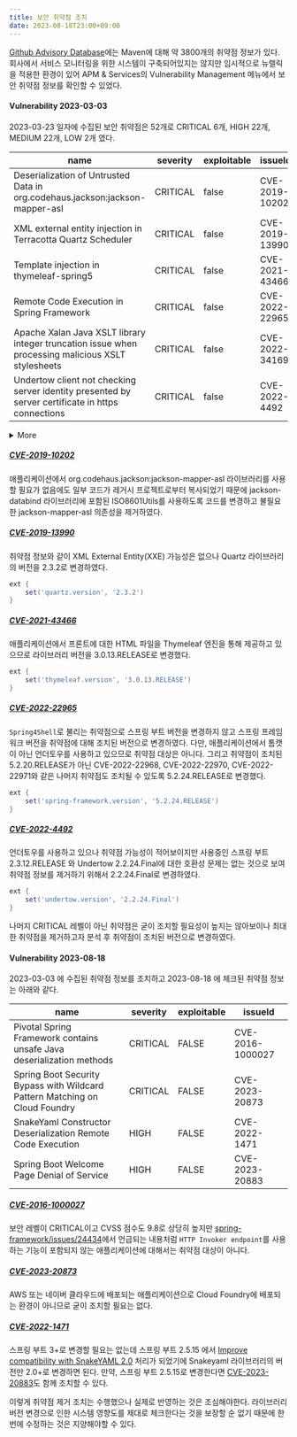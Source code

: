 ```yaml
---
title: 보안 취약점 조치
date: 2023-08-18T23:00+09:00
---
```


[Github Advisory Database](https://github.com/advisories?query=type%3Areviewed+ecosystem%3Amaven)에는 Maven에 대해 약 3800개의 취약점 정보가 있다. 회사에서 서비스 모니터링을 위한 시스템이 구축되어있지는 않지만 임시적으로 뉴렐릭을 적용한 환경이 있어 APM & Services의 Vulnerability Management 메뉴에서 보안 취약점 정보를 확인할 수 있었다. 

#### Vulnerability 2023-03-03
2023-03-23 일자에 수집된 보안 취약점은 52개로 CRITICAL 6개, HIGH 22개, MEDIUM 22개, LOW 2개 였다.

| name                                                                                               | severity | exploitable | issueId        |
| -------------------------------------------------------------------------------------------------- | -------- | ----------- | -------------- |
| Deserialization of Untrusted Data in org.codehaus.jackson:jackson-mapper-asl                       | CRITICAL | false       | CVE-2019-10202 |
| XML external entity injection in Terracotta Quartz Scheduler                                       | CRITICAL | false       | CVE-2019-13990 |
| Template injection in thymeleaf-spring5                                                            | CRITICAL | false       | CVE-2021-43466 |
| Remote Code Execution in Spring Framework                                                          | CRITICAL | false       | CVE-2022-22965 |
| Apache Xalan Java XSLT library integer truncation issue when processing malicious XSLT stylesheets | CRITICAL | false       | CVE-2022-34169 |
| Undertow client not checking server identity presented by server certificate in https connections  | CRITICAL | false       | CVE-2022-4492  |

<details>
<summary>More</summary>

| name                                                                                            | severity | exploitable | issueId             |
| ----------------------------------------------------------------------------------------------- | -------- | ----------- | ------------------- |
| Arbitrary code execution in Apache Commons BeanUtils                                            | HIGH     | false       | CVE-2014-0114       |
| Cleartext Transmission of Sensitive Information in Apache MINA                                  | HIGH     | false       | CVE-2019-0231       |
| Insecure Deserialization in Apache Commons Beanutils                                            | HIGH     | false       | CVE-2019-10086      |
| Improper Restriction of XML External Entity Reference in jackson-mapper-asl                     | HIGH     | false       | CVE-2019-10172      |
| Improper Restriction of XML External Entity Reference                                           | HIGH     | false       | CVE-2020-13692      |
| Deeply nested json in jackson-databind                                                          | HIGH     | false       | CVE-2020-36518      |
| Improper Privilege Management in Elasticsearch                                                  | HIGH     | false       | CVE-2020-7009       |
| Deserialization of Untrusted Data in com.jsoniter:jsoniter                                      | HIGH     | false       | CVE-2021-23441      |
| Undertow Uncontrolled Resource Consumption                                                      | HIGH     | false       | CVE-2021-3629       |
| Uncaught Exception in jsoup                                                                     | HIGH     | false       | CVE-2021-37714      |
| Undertow vulnerable to Denial of Service (DoS) attacks                                          | HIGH     | false       | CVE-2021-3859       |
| SnakeYaml Constructor Deserialization Remote Code Execution                                     | HIGH     | false       | CVE-2022-1471       |
| Undertow vulnerable to Dos via Large AJP request                                                | HIGH     | false       | CVE-2022-2053       |
| pgjdbc Does Not Check Class Instantiation when providing Plugin Classes                         | HIGH     | false       | CVE-2022-21724      |
| Improper handling of case sensitivity in Spring Framework                                       | HIGH     | false       | CVE-2022-22968      |
| Denial of service in Spring Framework                                                           | HIGH     | false       | CVE-2022-22970      |
| Deserialization of Untrusted Data in Gson                                                       | HIGH     | false       | CVE-2022-25647      |
| Uncontrolled Resource Consumption in snakeyaml                                                  | HIGH     | false       | CVE-2022-25857      |
| Partial Path Traversal in com.amazonaws:aws-java-sdk-s3                                         | HIGH     | false       | CVE-2022-31159      |
| PostgreSQL JDBC Driver SQL Injection in ResultSet.refreshRow() with malicious column names      | HIGH     | false       | CVE-2022-31197      |
| Uncontrolled Resource Consumption in Jackson-databind                                           | HIGH     | false       | CVE-2022-42003      |
| Uncontrolled Resource Consumption in FasterXML jackson-databind                                 | HIGH     | false       | CVE-2022-42004      |
| Pivotal Spring Framework contains unsafe Java deserialization methods                           | MEDIUM   | false       | CVE-2016-1000027    |
| Exposure of Sensitive Information to an Unauthorized Actor in Elasticsearch                     | MEDIUM   | false       | CVE-2019-7619       |
| Cross-site scripting in Apache HttpClient                                                       | MEDIUM   | false       | CVE-2020-13956      |
| Uncontrolled Resource Consumption in XNIO                                                       | MEDIUM   | false       | CVE-2020-14340      |
| Privilege Escalation Flaw in Elasticsearch                                                      | MEDIUM   | false       | CVE-2020-7014       |
| Log entry injection in Spring Framework                                                         | MEDIUM   | false       | CVE-2021-22060      |
| Improper Output Neutralization for Logs in Spring Framework                                     | MEDIUM   | false       | CVE-2021-22096      |
| API information disclosure flaw in Elasticsearch                                                | MEDIUM   | false       | CVE-2021-22135      |
| Denial of Service in Elasticsearch                                                              | MEDIUM   | false       | CVE-2021-22144      |
| undertow Race Condition vulnerability                                                           | MEDIUM   | false       | CVE-2021-3597       |
| Infinite loop in Apache MINA                                                                    | MEDIUM   | false       | CVE-2021-41973      |
| jackson-databind possible Denial of Service if using JDK serialization to serialize JsonNode    | MEDIUM   | false       | CVE-2021-46877      |
| Allocation of Resources Without Limits or Throttling in Spring Framework                        | MEDIUM   | false       | CVE-2022-22950      |
| Allocation of Resources Without Limits or Throttling in Spring Framework                        | MEDIUM   | false       | CVE-2022-22971      |
| jsoup may not sanitize code injection XSS attempts if SafeList.preserveRelativeLinks is enabled | MEDIUM   | false       | CVE-2022-36033      |
| snakeYAML before 1.31 vulnerable to Denial of Service due to Out-of-bounds Write                | MEDIUM   | false       | CVE-2022-38749      |
| snakeYAML before 1.31 vulnerable to Denial of Service due to Out-of-bounds Write                | MEDIUM   | false       | CVE-2022-38750      |
| snakeYAML before 1.31 vulnerable to Denial of Service due to Out-of-bounds Write                | MEDIUM   | false       | CVE-2022-38751      |
| snakeYAML before 1.32 vulnerable to Denial of Service due to Out-of-bounds Write                | MEDIUM   | false       | CVE-2022-38752      |
| Snakeyaml vulnerable to Stack overflow leading to denial of service                             | MEDIUM   | false       | CVE-2022-41854      |
| TemporaryFolder on unix-like systems does not limit access to created files                     | MEDIUM   | false       | CVE-2022-41946      |
| pgjdbc Arbitrary File Write Vulnerability                                                       | MEDIUM   | false       | GHSA-673j-qm5f-xpv8 |
| Privilege Context Switching Error in Elasticsearch                                              | LOW      | false       | CVE-2020-7020       |
| Path traversal in org.postgresql:postgresql                                                     | LOW      | false       | CVE-2022-26520      |
</details>

##### [CVE-2019-10202](https://github.com/advisories/GHSA-c27h-mcmw-48hv)
애플리케이션에서 org.codehaus.jackson:jackson-mapper-asl 라이브러리를 사용할 필요가 없음에도 일부 코드가 레거시 프로젝트로부터 복사되었기 때문에 jackson-databind 라이브러리에 포함된 ISO8601Utils를 사용하도록 코드를 변경하고 불필요한 jackson-mapper-asl 의존성을 제거하였다.

##### [CVE-2019-13990](https://github.com/advisories/GHSA-9qcf-c26r-x5rf)
취약점 정보와 같이 XML External Entity(XXE) 가능성은 없으나 Quartz 라이브러리의 버전을 2.3.2로 변경하였다.

```groovy
ext {
    set('quartz.version', '2.3.2')
}
```

##### [CVE-2021-43466](https://github.com/advisories/GHSA-qcj6-jqrg-4wp2)
애플리케이션에서 프론트에 대한 HTML 파일을 Thymeleaf 엔진을 통해 제공하고 있으므로 라이브러리 버전을 3.0.13.RELEASE로 변경했다.

```groovy
ext {
    set('thymeleaf.version', '3.0.13.RELEASE')
}
```

##### [CVE-2022-22965](https://github.com/advisories/GHSA-36p3-wjmg-h94x)
`Spring4Shell`로 불리는 취약점으로 스프링 부트 버전을 변경하지 않고 스프링 프레임워크 버전을 취약점에 대해 조치된 버전으로 변경하였다. 다만, 애플리케이션에서 톰캣이 아닌 언더토우를 사용하고 있으므로 취약점 대상은 아니다. 그리고 취약점이 조치된 5.2.20.RELEASE가 아닌 CVE-2022-22968, CVE-2022-22970, CVE-2022-22971와 같은 나머지 취약점도 조치될 수 있도록 5.2.24.RELEASE로 변경했다.

```groovy
ext {
    set('spring-framework.version', '5.2.24.RELEASE')
}
```

##### [CVE-2022-4492](https://github.com/advisories/GHSA-pfcc-3g6r-8rg8)
언더토우를 사용하고 있으나 취약점 가능성이 적어보이지만 사용중인 스프링 부트 2.3.12.RELEASE 와 Undertow 2.2.24.Final에 대한 호환성 문제는 없는 것으로 보여 취약점 정보를 제거하기 위해서 2.2.24.Final로 변경하였다.

```groovy
ext {
    set('undertow.version', '2.2.24.Final')
}
```

나머지 CRITICAL 레벨이 아닌 취약점은 굳이 조치할 필요성이 높지는 않아보이나 최대한 취약점을 제거하고자 분석 후 취약점이 조치된 버전으로 변경하였다.

#### Vulnerability 2023-08-18
2023-03-03 에 수집된 취약점 정보를 조치하고 2023-08-18 에 체크된 취약점 정보는 아래와 같다.

| name                                                                        | severity | exploitable | issueId          |
| --------------------------------------------------------------------------- | -------- | ----------- | ---------------- |
| Pivotal Spring Framework contains unsafe Java deserialization methods       | CRITICAL | FALSE       | CVE-2016-1000027 |
| Spring Boot Security Bypass with Wildcard Pattern Matching on Cloud Foundry | CRITICAL | FALSE       | CVE-2023-20873   |
| SnakeYaml Constructor Deserialization Remote Code Execution                 | HIGH     | FALSE       | CVE-2022-1471    |
| Spring Boot Welcome Page Denial of Service                                  | HIGH     | FALSE       | CVE-2023-20883   |

##### [CVE-2016-1000027](https://github.com/advisories/GHSA-4wrc-f8pq-fpqp)
보안 레벨이 CRITICAL이고 CVSS 점수도 9.8로 상당히 높지만 [spring-framework/issues/24434](https://github.com/spring-projects/spring-framework/issues/24434)에서 언급되는 내용처럼 `HTTP Invoker endpoint`를 사용하는 기능이 포함되지 않는 애플리케이션에 대해서는 취약점 대상이 아니다.

##### [CVE-2023-20873](https://github.com/advisories/GHSA-g5h3-w546-pj7f)
AWS 또는 네이버 클라우드에 배포되는 애플리케이션으로 Cloud Foundry에 배포되는 환경이 아니므로 굳이 조치할 필요는 없다.

##### [CVE-2022-1471](https://github.com/advisories/GHSA-mjmj-j48q-9wg2)
스프링 부트 3+로 변경할 필요는 없는데 스프링 부트 2.5.15 에서 [Improve compatibility with SnakeYAML 2.0](https://github.com/spring-projects/spring-boot/commit/d1d990acd7a06aa34112896d753bcae679203f35) 처리가 되었기에 Snakeyaml 라이브러리의 버전만 2.0+로 변경하면 된다. 
만약, 스프링 부트 2.5.15로 변경한다면 [CVE-2023-20883](https://github.com/advisories/GHSA-xf96-w227-r7c4)도 함께 조치할 수 있다.

이렇게 취약점 제거 조치는 수행했으나 실제로 반영하는 것은 조심해야한다. 라이브러리 버전 변경으로 인한 시스템 영향도를 제대로 체크한다는 것을 보장할 순 없기 때문에 한번에 수정하는 것은 지양해야할 수 있다. 